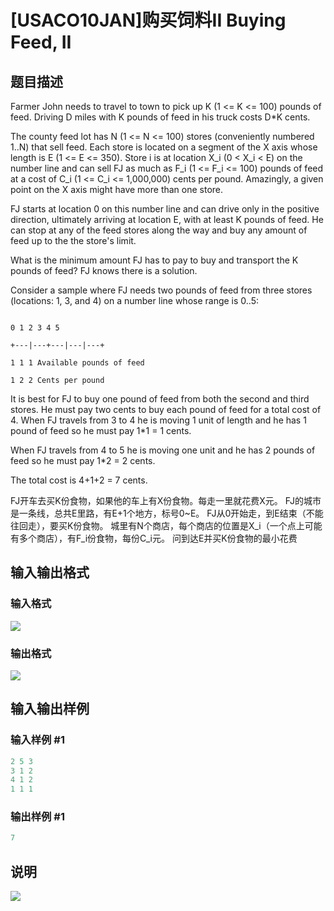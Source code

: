 # [USACO10JAN]购买饲料II Buying Feed, II

## 题目描述

Farmer John needs to travel to town to pick up K (1 <= K <= 100) pounds of feed. Driving D miles with K pounds of feed in his truck costs D\*K cents.

The county feed lot has N (1 <= N <= 100) stores (conveniently numbered 1..N) that sell feed. Each store is located on a segment of the X axis whose length is E (1 <= E <= 350). Store i is at location X\_i (0 < X\_i < E) on the number line and can sell FJ as much as F\_i (1 <= F\_i <= 100) pounds of feed at a cost of C\_i (1 <= C\_i <= 1,000,000) cents per pound. Amazingly, a given point on the X axis might have more than one store.

FJ starts at location 0 on this number line and can drive only in the positive direction, ultimately arriving at location E, with at least K pounds of feed. He can stop at any of the feed stores along the way and buy any amount of feed up to the the store's limit.

What is the minimum amount FJ has to pay to buy and transport the K pounds of feed? FJ knows there is a solution.

Consider a sample where FJ needs two pounds of feed from three stores (locations: 1, 3, and 4) on a number line whose range is 0..5:

```

0 1 2 3 4 5

+---|---+---|---|---+

1 1 1 Available pounds of feed

1 2 2 Cents per pound

```

It is best for FJ to buy one pound of feed from both the second and third stores. He must pay two cents to buy each pound of feed for a total cost of 4. When FJ travels from 3 to 4 he is moving 1 unit of length and he has 1 pound of feed so he must pay 1\*1 = 1 cents.

When FJ travels from 4 to 5 he is moving one unit and he has 2 pounds of feed so he must pay 1\*2 = 2 cents.

The total cost is 4+1+2 = 7 cents.

FJ开车去买K份食物，如果他的车上有X份食物。每走一里就花费X元。 FJ的城市是一条线，总共E里路，有E+1个地方，标号0~E。 FJ从0开始走，到E结束（不能往回走），要买K份食物。 城里有N个商店，每个商店的位置是X\_i（一个点上可能有多个商店），有F\_i份食物，每份C\_i元。 问到达E并买K份食物的最小花费

## 输入输出格式

### 输入格式

![](https://cdn.luogu.com.cn/upload/pic/1718.png)

### 输出格式

![](https://cdn.luogu.com.cn/upload/pic/1719.png)

## 输入输出样例

### 输入样例 #1

```cpp
2 5 3
3 1 2
4 1 2
1 1 1
```


### 输出样例 #1

```cpp
7
```


## 说明

![](https://cdn.luogu.com.cn/upload/pic/1720.png)

